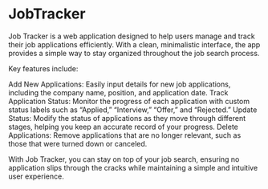 # JobTracker
Job Tracker is a web application designed to help users manage and track their job applications efficiently. With a clean, minimalistic interface, the app provides a simple way to stay organized throughout the job search process.

Key features include:

Add New Applications: Easily input details for new job applications, including the company name, position, and application date.
Track Application Status: Monitor the progress of each application with custom status labels such as “Applied,” “Interview,” “Offer,” and “Rejected.”
Update Status: Modify the status of applications as they move through different stages, helping you keep an accurate record of your progress.
Delete Applications: Remove applications that are no longer relevant, such as those that were turned down or canceled.

With Job Tracker, you can stay on top of your job search, ensuring no application slips through the cracks while maintaining a simple and intuitive user experience.

